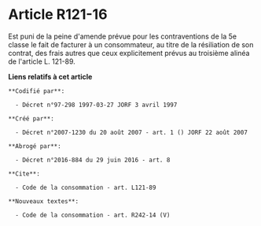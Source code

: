 # Article R121-16

Est puni de la peine d'amende prévue pour les contraventions de la 5e classe le fait de facturer à un consommateur, au titre
de la résiliation de son contrat, des frais autres que ceux explicitement prévus au troisième alinéa de l'article L. 121-89.

**Liens relatifs à cet article**

	**Codifié par**:

	  - Décret n°97-298 1997-03-27 JORF 3 avril 1997

	**Créé par**:

	  - Décret n°2007-1230 du 20 août 2007 - art. 1 () JORF 22 août 2007

	**Abrogé par**:

	  - Décret n°2016-884 du 29 juin 2016 - art. 8

	**Cite**:

	  - Code de la consommation - art. L121-89

	**Nouveaux textes**:

	  - Code de la consommation - art. R242-14 (V)
